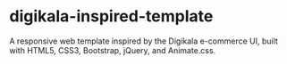 # digikala-inspired-template
A responsive web template inspired by the Digikala e-commerce UI, built with HTML5, CSS3, Bootstrap, jQuery, and Animate.css.
